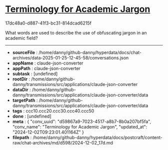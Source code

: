 # [Terminology for Academic Jargon](https://claude.ai/chat/d59867a9-7023-4517-a8b7-8b0a207bf5fa)

17dc48a0-d887-41f3-bc31-814dcad6215f

What words are used to describe the use of obfuscating jargon in an academic field?

---

* **sourceFile** : /home/danny/github-danny/hyperdata/docs/chat-archives/data-2025-01-25-12-45-58/conversations.json
* **appName** : claude-json-converter
* **appPath** : claude-json-converter
* **subtask** : [undefined]
* **rootDir** : /home/danny/github-danny/transmissions/src/applications/claude-json-converter
* **dataDir** : /home/danny/github-danny/transmissions/src/applications/claude-json-converter/data
* **targetPath** : /home/danny/github-danny/transmissions/src/applications/claude-json-converter/data
* **tags** : ccc10.ccc20.ccc30.ccc40.ccc50
* **done** : [undefined]
* **meta** : {
  "conv_uuid": "d59867a9-7023-4517-a8b7-8b0a207bf5fa",
  "conv_name": "Terminology for Academic Jargon",
  "updated_at": "2024-12-02T09:23:01.401164Z"
}
* **filepath** : /home/danny/github-danny/hyperdata/docs/postcraft/content-raw/chat-archives/md/d598/2024-12-02_17d.md